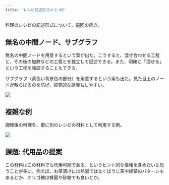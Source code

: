 ```yaml
---
title: 'レシピ記述形式メモ #2'
---
```

料理のレシピの記述形式について、[前回](https://r7kamura.com/articles/2022-05-13-mermaid-recipe-memo)の続き。

無名の中間ノード、サブグラフ
--------------

無名の中間ノードを用意するという案が出た。こうすると、混ぜ合わせる工程と、その後の加熱などの工程とを独立して記述できる。また、明確に「混ぜる」という工程を強調することもできる。

サブグラフ（黄色い背景色の部分）を用意するという案も出た。見た目上のノードが散らばるのを防げ、視覚的な誘導もしやすい。

![](https://lh4.googleusercontent.com/YBIAufGzYuSw8DNKXB3UC-87JNzDLoW0cTZCdMvFt5p4KtGBZ48DuDCpwfG_ghrOYlS7xGlOzzF8971BH1OE5Lbj4RFDx0rlGvViL6QKXAhjU8qbmdZ6TcTwhxvKxM_4ddJxAN-ozEZ5suxXRg)

複雑な例
----

調理後の料理を、更に別のレシピの材料として利用する例。

![](https://lh3.googleusercontent.com/1SGs-jDJHWJ4EJu6xMi5b2myTVqlCqu8eFzAFm1I4s6rGIwuI-KZ6BeuCIY0vckfM4PGKrcBB05ga-UE_1ADtvDV3oAjJA1-LQ_ihWnRTUz4kxbs4AkZYEAuxLIaXf62dbLJgTPifjINH1MAcQ)

課題: 代用品の提案
----------

この材料はこの材料でも代用可能である、というヒント的な情報を含めたいと思うことが多い。例えば、お茶漬けには熱湯ではなくほうじ茶や緑茶のパターンもあるとか、オリゴ糖は蜂蜜や砂糖でも良いとか。
